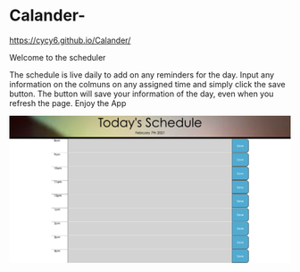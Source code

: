 # Calander-
https://cycy6.github.io/Calander/

Welcome to the scheduler

The schedule is live daily to add on any reminders for the day. Input any information on the colmuns on any assigned time and simply click the save button. The button will save your information of the day, even when you refresh the page. Enjoy the App

![HomePage](picture3.png)